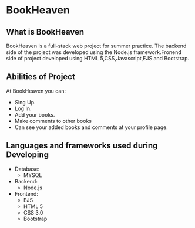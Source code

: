 # BookHeaven
## What is BookHeaven
BookHeaven is a full-stack web project for summer practice. The backend side of the project was developed using the Node.js framework.Fronend side of project developed using HTML 5,CSS,Javascript,EJS and Bootstrap.
## Abilities of Project
At BookHeaven you can:
- Sing Up.
- Log In.
- Add your books.
- Make comments to other books
- Can see your added books and comments at your profile page.
## Languages and frameworks used during Developing
- Database:
  - MYSQL
- Backend:
  - Node.js
- Frontend:
  - EJS
  - HTML 5
  - CSS 3.0
  - Bootstrap
